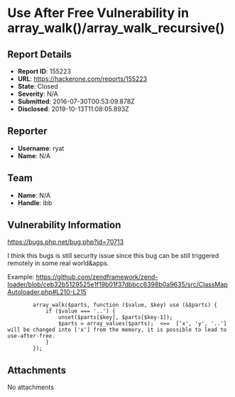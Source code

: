 # Use After Free Vulnerability in array_walk()/array_walk_recursive()

## Report Details
- **Report ID**: 155223
- **URL**: https://hackerone.com/reports/155223
- **State**: Closed
- **Severity**: N/A
- **Submitted**: 2016-07-30T00:53:09.878Z
- **Disclosed**: 2019-10-13T11:08:05.893Z

## Reporter
- **Username**: ryat
- **Name**: N/A

## Team
- **Name**: N/A
- **Handle**: ibb

## Vulnerability Information
https://bugs.php.net/bug.php?id=70713

I think this bugs is still security issue since this bug can be still triggered remotely in some real world&apps.

Example:
https://github.com/zendframework/zend-loader/blob/ceb32b5129525e1f19b01f37dbbcc6398b0a9635/src/ClassMapAutoloader.php#L210-L215

```
        array_walk($parts, function ($value, $key) use (&$parts) {
            if ($value === '..') {
                unset($parts[$key], $parts[$key-1]);
                $parts = array_values($parts);  <==  ['x', 'y', '..'] will be changed into ['x'] from the memory, it is possible to lead to use-after-free.
            }
        });
```

## Attachments
No attachments
